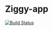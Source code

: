 # Ziggy-app
[![Build Status](https://travis-ci.org/harshitagg/ziggy-app.png?branch=master)](https://travis-ci.org/harshitagg/ziggy-app)
